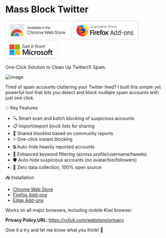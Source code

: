 # Mass Block Twitter

[![Available from Chrome Webstore](docs/public/chrome.png)](https://chromewebstore.google.com/detail/mass-block-twitter/eaghpebepefbcadjdppjjopoagckdhej) [![Available from Firefox Add-ons](docs/public/firefox.png)](https://addons.mozilla.org/firefox/addon/mass-block-twitter/) [![Available from Edge Add-ons](docs/public/edge.png)](https://microsoftedge.microsoft.com/addons/detail/jfmhejlgepjmbgeceljmdeimmdolfadf)

One-Click Solution to Clean Up Twitter/X Spam.

<img width="1280" alt="image" src="https://github.com/user-attachments/assets/5acbb16b-45de-4d95-996e-a3ecc51b701d" />

Tired of spam accounts cluttering your Twitter feed? I built this simple yet powerful tool that lets you detect and block multiple spam accounts with just one click.

✨ Key Features

- 🔍 Smart scan and batch blocking of suspicious accounts
- 📋 Import/export block lists for sharing
- 👥 Shared blocklist based on community reports
- ⚡ One-click instant blocking
- 🔒 Auto-hide heavily reported accounts
- 🎯 Enhanced keyword filtering (across profile/username/tweets)
- 🛡️ Auto-hide suspicious accounts (no avatar/bio/followers)
- 🔐 Zero data collection, 100% open source

📥 Installation

- [Chrome Web Store](https://chromewebstore.google.com/detail/mass-block-twitter/eaghpebepefbcadjdppjjopoagckdhej)
- [Firefox Add-ons](https://addons.mozilla.org/firefox/addon/mass-block-twitter/)
- [Edge Add-ons](https://microsoftedge.microsoft.com/addons/detail/jfmhejlgepjmbgeceljmdeimmdolfadf)

Works on all major browsers, including mobile Kiwi browser.

**Privacy Policy URL**:
<https://rxliuli.com/webstore/privacy>

Give it a try and let me know what you think! 🙌
